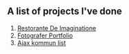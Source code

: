 ## A list of projects I've done

1. [Restorante De Imaginatione](https://r-rezaee.github.io/Frontend/imaginatione/)
2. [Fotografer Portfolio](https://r-rezaee.github.io/Frontend/fotografer/)
3. [Ajax kommun list](https://r-rezaee.github.io/Frontend/Ajax-Kommun-List/)
